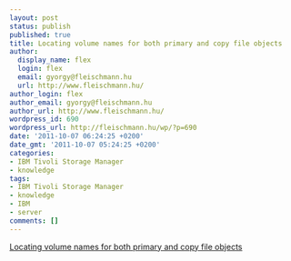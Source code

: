 ```yaml
---
layout: post
status: publish
published: true
title: Locating volume names for both primary and copy file objects
author:
  display_name: flex
  login: flex
  email: gyorgy@fleischmann.hu
  url: http://www.fleischmann.hu/
author_login: flex
author_email: gyorgy@fleischmann.hu
author_url: http://www.fleischmann.hu/
wordpress_id: 690
wordpress_url: http://fleischmann.hu/wp/?p=690
date: '2011-10-07 06:24:25 +0200'
date_gmt: '2011-10-07 05:24:25 +0200'
categories:
- IBM Tivoli Storage Manager
- knowledge
tags:
- IBM Tivoli Storage Manager
- knowledge
- IBM
- server
comments: []
---
```

<p><a href="https://www-304.ibm.com/support/docview.wss?uid=swg21114873&tcss=Newsletter">Locating volume names for both primary and copy file objects</a></p>
